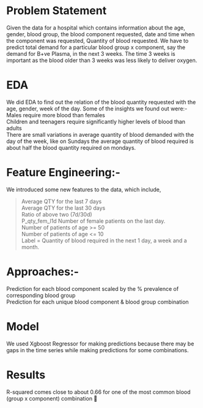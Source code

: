 # Problem Statement
Given the data for a hospital which contains information about the age, gender, blood group, the blood component requested, date and time when the component was requested, Quantity of blood requested. We have to predict total demand for a particular blood group x component, say the demand for B+ve Plasma, in the next 3 weeks. The time 3 weeks is important as the blood older than 3 weeks was less likely to deliver oxygen. 

# EDA  
We did EDA to find out the relation of the blood quantity requested with the age, gender, week of the day. Some of the insights we found out were:-
Males require more blood than females  
Children and teenagers require significantly higher levels of blood than adults  
There are small variations in average quantity of blood demanded with the day of the week, like on Sundays the average quantity of blood required is about half the blood quantity required on mondays.

# Feature Engineering:-   

We introduced some new features to the data, which include,   
>Average QTY for the last 7 days  
Average QTY for the last 30 days  
Ratio of above two (7d/30d)  
P_qty_fem_l1d Number of female patients on the last day.  
Number of patients of age >= 50  
Number of patients of age <= 10  
Label = Quantity of blood required in the next 1 day, a week and a month.

# Approaches:- 

Prediction for each blood component scaled by the % prevalence of corresponding blood group  
Prediction for each unique blood component & blood group combination


# Model  
We used Xgboost Regressor for making predictions because there may be gaps in the time series while making predictions for some combinations.

# Results  
R-squared comes close to about 0.66 for one of the most common blood (group x component) combination 🤩

